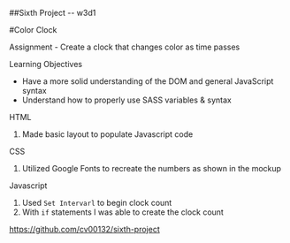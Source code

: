 ##Sixth Project -- w3d1

#Color Clock

Assignment - Create a clock that changes color as time passes

Learning Objectives
* Have a more solid understanding of the DOM and general JavaScript syntax
* Understand how to properly use SASS variables & syntax

HTML
1. Made basic layout to populate Javascript code

CSS
1. Utilized Google Fonts to recreate the numbers as shown in the mockup

Javascript
1. Used `Set Intervarl` to begin clock count
2. With `if` statements I was able to create the clock count


https://github.com/cv00132/sixth-project
